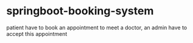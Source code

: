 # springboot-booking-system
patient have to book an appointment to meet a doctor, an admin have to accept this appointment
